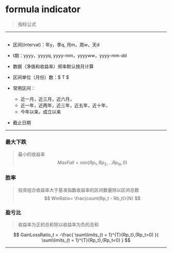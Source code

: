 
# formula indicator
> 指标公式


---
##

- 区间(Interval)：年y，季q, 月m，周w，天d

- t期：yyyy，yyyyq, yyyy-mm，yyyyww，yyyy-mm-dd

- 数据（净值和收益率）频率默认按月计算

- 区间单位（月份）数：$ T $

- 常用区间：
    - 近一月，近三月，近六月，
    - 近一年，近两年，近三年，近五年，近十年，
    - 今年以来，成立以来

- 截止日期








---
### 最大下跌
> 最小的收益率
$$
MaxFall = min(Rp_1,Rp_2,\ldots Rp_N, 0)
$$



### 胜率
> 投资组合收益率大于基准指数收益率的区间数量除以区间总数
$$
WinRatio= \frac{count(Rp_t - Rb_t)}{N}
$$

### 盈亏比
> 收益率为正的总和除以收益率为负的总和

$$
GainLossRatio_t = -\frac{
    \sum\limits_{t = 1}^{T}{Rp_t},(Rp_t>0)
}{
    \sum\limits_{t = 1}^{T}{Rp_t},(Rp_t<0)
}
$$

---
